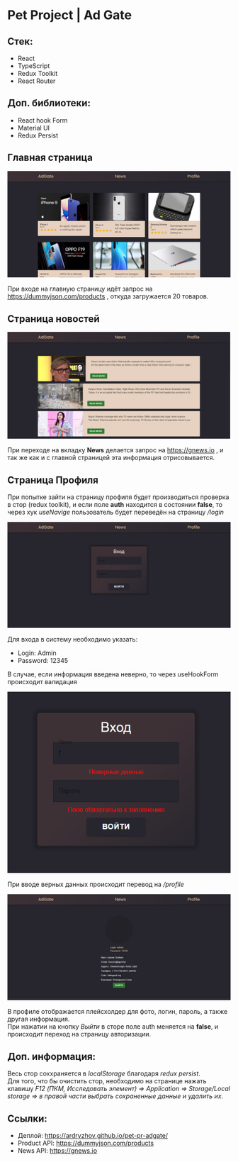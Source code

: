 # Pet Project | Ad Gate

## Стек:

- React
- TypeScript
- Redux Toolkit
- React Router

## Доп. библиотеки:

- React hook Form
- Material UI
- Redux Persist

## Главная страница

![Main Page](src/assets/img/main-page.png)

При входе на главную страницу идёт запрос на https://dummyjson.com/products , откуда загружается 20 товаров.

## Страница новостей

![News Page](src/assets/img/news-page.png)

При переходе на вкладку **News** делается запрос на https://gnews.io , и так же как и с главной страницей эта информация отрисовывается.

## Страница Профиля

При попытке зайти на страницу профиля будет производиться проверка в стор (redux toolkit), и если поле **auth** находится в состоянии **false**, то через хук _useNavige_ пользователь будет переведён на страницу _/login_

![login page](src/assets/img/auth-page.png)

Для входа в систему необходимо указать:

- Login: Admin
- Password: 12345

В случае, если информация введена неверно, то через useHookForm происходит валидация

![auth error](src/assets/img/auth-validation.png)

При вводе верных данных происходит перевод на _/profile_

![profile page](src/assets/img/user-profile.png)

В профиле отображается плейсхолдер для фото, логин, пароль, а также другая информация.  
При нажатии на кнопку _Выйти_ в сторе поле auth меняется на **false**, и происходит переход на страницу авторизации.

## Доп. информация:

Весь стор соххраняется в _localStorage_ благодаря _redux persist_.  
Для того, что бы очистить стор, необходимо на странице нажать клавишу _F12 (ПКМ, Исследовать элемент) => Application => Storage/Local storage => в правой части выбрать сохраненные данные и удалить их._

## Ссылки:

- Деплой: https://ardryzhov.github.io/pet-pr-adgate/
- Product API: https://dummyjson.com/products
- News API: https://gnews.io
